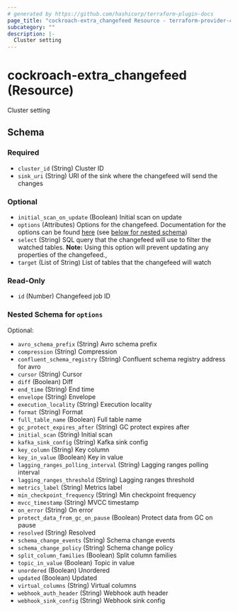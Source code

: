 ```yaml
---
# generated by https://github.com/hashicorp/terraform-plugin-docs
page_title: "cockroach-extra_changefeed Resource - terraform-provider-cockroach-extra"
subcategory: ""
description: |-
  Cluster setting
---
```


# cockroach-extra_changefeed (Resource)

Cluster setting



<!-- schema generated by tfplugindocs -->
## Schema

### Required

- `cluster_id` (String) Cluster ID
- `sink_uri` (String) URI of the sink where the changefeed will send the changes

### Optional

- `initial_scan_on_update` (Boolean) Initial scan on update
- `options` (Attributes) Options for the changefeed.
Documentation for the options can be found [here](https://www.cockroachlabs.com/docs/stable/create-changefeed#options) (see [below for nested schema](#nestedatt--options))
- `select` (String) SQL query that the changefeed will use to filter the watched tables.
**Note:** Using this option will prevent updating any properties of the changefeed.,
- `target` (List of String) List of tables that the changefeed will watch

### Read-Only

- `id` (Number) Changefeed job ID

<a id="nestedatt--options"></a>
### Nested Schema for `options`

Optional:

- `avro_schema_prefix` (String) Avro schema prefix
- `compression` (String) Compression
- `confluent_schema_registry` (String) Confluent schema registry address for avro
- `cursor` (String) Cursor
- `diff` (Boolean) Diff
- `end_time` (String) End time
- `envelope` (String) Envelope
- `execution_locality` (String) Execution locality
- `format` (String) Format
- `full_table_name` (Boolean) Full table name
- `gc_protect_expires_after` (String) GC protect expires after
- `initial_scan` (String) Initial scan
- `kafka_sink_config` (String) Kafka sink config
- `key_column` (String) Key column
- `key_in_value` (Boolean) Key in value
- `lagging_ranges_polling_interval` (String) Lagging ranges polling interval
- `lagging_ranges_threshold` (String) Lagging ranges threshold
- `metrics_label` (String) Metrics label
- `min_checkpoint_frequency` (String) Min checkpoint frequency
- `mvcc_timestamp` (String) MVCC timestamp
- `on_error` (String) On error
- `protect_data_from_gc_on_pause` (Boolean) Protect data from GC on pause
- `resolved` (String) Resolved
- `schema_change_events` (String) Schema change events
- `schema_change_policy` (String) Schema change policy
- `split_column_families` (Boolean) Split column families
- `topic_in_value` (Boolean) Topic in value
- `unordered` (Boolean) Unordered
- `updated` (Boolean) Updated
- `virtual_columns` (String) Virtual columns
- `webhook_auth_header` (String) Webhook auth header
- `webhook_sink_config` (String) Webhook sink config
